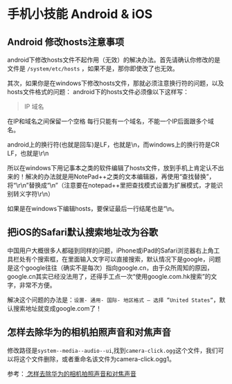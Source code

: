 # 手机小技能 Android & iOS

## Android 修改hosts注意事项


android下修改hosts文件不起作用（无效）的解决办法。首先请确认你修改的是文件是 `/system/etc/hosts` ，如果不是，那你即使改了也无效。


其次，如果你是在windows下修改hosts文件，那就必须注意换行符的问题，以及hosts文件格式的问题： android下的hosts文件必须像以下这样写：


> IP 域名


在IP和域名之间保留一个空格 每行只能有一个域名，不能一个IP后面跟多个域名。

android上的换行符(也就是回车)是LF，也就是\n，而windows上的换行符是CR LF，也就是\r\n

所以在windows下用记事本之类的软件编辑了hosts文件，放到手机上肯定认不出来的！解决的办法就是用NotePad++之类的文本编辑器，再使用“查找替换”，将“\r\n”替换成“\n”（注意要在notepad++里把查找模式设置为扩展模式，才能识别转义字符\r\n）

如果是在windows下编辑hosts，要保证最后一行结尾也是“\n。



## 把iOS的Safari默认搜索地址改为谷歌


中国用户大概很多人都碰到同样的问题，iPhone或iPad的Safari浏览器右上角工具栏处有个搜索框，在里面输入文字可以直接搜索，默认情况下是google，问题是这个google往往（确实不是每次）指向google.cn，由于众所周知的原因，google.cn其实已经没法用了，还得手工点一次“使用google.com.hk搜索”的文字，非常不方便。


解决这个问题的办法是：`设置- 通用- 国际- 地区格式 – 选择 ”United States”`，默认搜索地址就变成google.com了！



##  怎样去除华为的相机拍照声音和对焦声音


修改路径是`system--media--audio--ui`,找到`camera-click.ogg`这个文件，我们可以将这个文件删除，或者重命名该文件为camera-click.ogg1。

参考：[ 怎样去除华为的相机拍照声音和对焦声音 ](http://jingyan.baidu.com/article/cdddd41c521c0d53cb00e10a.html)

